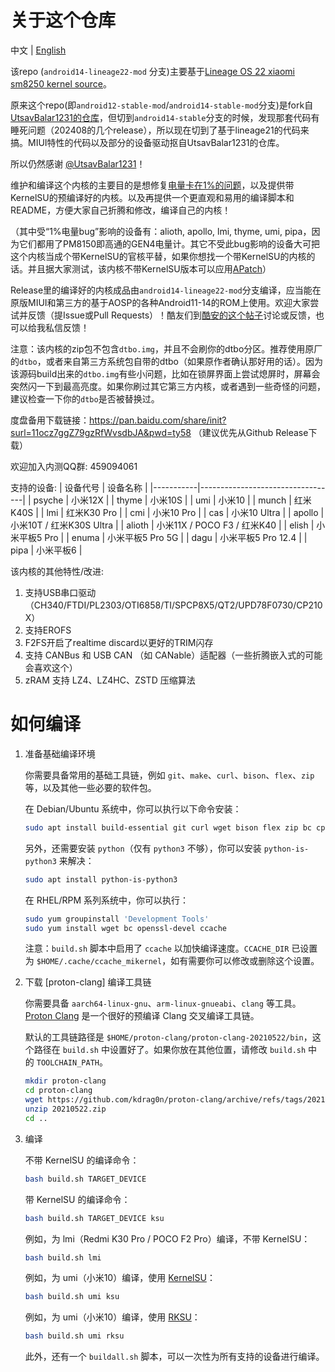 # 关于这个仓库
中文 | [English](README.md)

该repo (`android14-lineage22-mod` 分支)主要基于[Lineage OS 22 xiaomi sm8250 kernel source](https://github.com/LineageOS/android_kernel_xiaomi_sm8250)。

原来这个repo(即`android12-stable-mod`/`android14-stable-mod`分支)是fork自[UtsavBalar1231的仓库](https://github.com/UtsavBalar1231/kernel_xiaomi_sm8250)，但切到`android14-stable`分支的时候，发现那套代码有睡死问题（202408的几个release），所以现在切到了基于lineage21的代码来搞。MIUI特性的代码以及部分的设备驱动抠自UtsavBalar1231的仓库。

所以仍然感谢 [@UtsavBalar1231](https://github.com/UtsavBalar1231/)！

维护和编译这个内核的主要目的是想修复[电量卡在1%的问题](https://github.com/liyafe1997/Xiaomi-fix-battery-one-percent)，以及提供带KernelSU的预编译好的内核。以及再提供一个更直观和易用的编译脚本和README，方便大家自己折腾和修改，编译自己的内核！

（其中受“1%电量bug”影响的设备有：alioth, apollo, lmi, thyme, umi, pipa，因为它们都用了PM8150即高通的GEN4电量计。其它不受此bug影响的设备大可把这个内核当成个带KernelSU的官核平替，如果你想找一个带KernelSU的内核的话。并且据大家测试，该内核不带KernelSU版本可以应用[APatch](https://github.com/bmax121/APatch)）

Release里的编译好的内核成品由`android14-lineage22-mod`分支编译，应当能在原版MIUI和第三方的基于AOSP的各种Android11-14的ROM上使用。欢迎大家尝试并反馈（提Issue或Pull Requests）！酷友们到[酷安的这个帖子](https://www.coolapk.com/feed/56813047)讨论或反馈，也可以给我私信反馈！

注意：该内核的zip包不包含`dtbo.img`，并且不会刷你的dtbo分区。推荐使用原厂的`dtbo`，或者来自第三方系统包自带的dtbo（如果原作者确认那好用的话）。因为该源码build出来的`dtbo.img`有些小问题，比如在锁屏界面上尝试熄屏时，屏幕会突然闪一下到最高亮度。如果你刷过其它第三方内核，或者遇到一些奇怪的问题，建议检查一下你的`dtbo`是否被替换过。

度盘备用下载链接：https://pan.baidu.com/share/init?surl=11ocz7ggZ79gzRfWvsdbJA&pwd=ty58 （建议优先从Github Release下载）

欢迎加入内测QQ群: 459094061

支持的设备:
| 设备代号  | 设备名称                           |
|-----------|----------------------------------|
| psyche    | 小米12X                           |
| thyme     | 小米10S                           |
| umi       | 小米10                            |
| munch     | 红米K40S                          |
| lmi       | 红米K30 Pro                       |
| cmi       | 小米10 Pro                        |
| cas       | 小米10 Ultra                      |
| apollo    | 小米10T / 红米K30S Ultra          |
| alioth    | 小米11X / POCO F3 / 红米K40       |
| elish     | 小米平板5 Pro                     |
| enuma     | 小米平板5 Pro 5G                  |
| dagu      | 小米平板5 Pro 12.4                |
| pipa      | 小米平板6                         |

该内核的其他特性/改进:
1. 支持USB串口驱动（CH340/FTDI/PL2303/OTI6858/TI/SPCP8X5/QT2/UPD78F0730/CP210X）
2. 支持EROFS
3. F2FS开启了realtime discard以更好的TRIM闪存
4. 支持 CANBus 和 USB CAN （如 CANable）适配器（一些折腾嵌入式的可能会喜欢这个）
5. zRAM 支持 LZ4、LZ4HC、ZSTD 压缩算法

# 如何编译

1. 准备基础编译环境
   
    你需要具备常用的基础工具链，例如 `git`、`make`、`curl`、`bison`、`flex`、`zip` 等，以及其他一些必要的软件包。
    
    在 Debian/Ubuntu 系统中，你可以执行以下命令安装：
    
    ```bash
    sudo apt install build-essential git curl wget bison flex zip bc cpio libssl-dev ccache
    ```
    
    另外，还需要安装 `python`（仅有 `python3` 不够），你可以安装 `python-is-python3` 来解决：
    
    ```bash
    sudo apt install python-is-python3
    ```
    
    在 RHEL/RPM 系列系统中，你可以执行：
    
    ```bash
    sudo yum groupinstall 'Development Tools'
    sudo yum install wget bc openssl-devel ccache
    ```
    
    注意：`build.sh` 脚本中启用了 `ccache` 以加快编译速度。`CCACHE_DIR` 已设置为 `$HOME/.cache/ccache_mikernel`，如有需要你可以修改或删除这个设置。
    
2. 下载 [proton-clang] 编译工具链
   
    你需要具备 `aarch64-linux-gnu`、`arm-linux-gnueabi`、`clang` 等工具。[Proton Clang](https://github.com/kdrag0n/proton-clang/) 是一个很好的预编译 Clang 交叉编译工具链。
    
    默认的工具链路径是 `$HOME/proton-clang/proton-clang-20210522/bin`，这个路径在 `build.sh` 中设置好了。如果你放在其他位置，请修改 `build.sh` 中的 `TOOLCHAIN_PATH`。
    
    ```bash
    mkdir proton-clang
    cd proton-clang
    wget https://github.com/kdrag0n/proton-clang/archive/refs/tags/20210522.zip
    unzip 20210522.zip
    cd ..
    ```
    
3. 编译
   
    不带 KernelSU 的编译命令：
    
    ```bash
    bash build.sh TARGET_DEVICE
    ```
    
    带 KernelSU 的编译命令：
    
    ```bash
    bash build.sh TARGET_DEVICE ksu
    ```
    
    例如，为 lmi（Redmi K30 Pro / POCO F2 Pro）编译，不带 KernelSU：
    
    ```bash
    bash build.sh lmi
    ```
    
    例如，为 umi（小米10）编译，使用 [KernelSU](https://github.com/tiann/KernelSU)：
    
    ```bash
    bash build.sh umi ksu
    ```
    
    例如，为 umi（小米10）编译，使用 [RKSU](https://github.com/rsuntk/KernelSU)：
    
    ```bash
    bash build.sh umi rksu
    ```
    
    此外，还有一个 `buildall.sh` 脚本，可以一次性为所有支持的设备进行编译。
